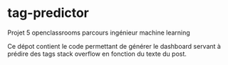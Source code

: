 # tag-predictor
Projet 5 openclassrooms parcours ingénieur machine learning

Ce dépot contient le code permettant de générer le dashboard servant à prédire des tags stack overflow en fonction du texte du post.
